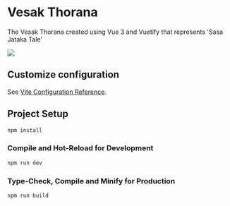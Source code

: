# Vesak Thorana 

The Vesak Thorana created using Vue 3 and Vuetify that represents 'Sasa Jataka Tale'

<img src="https://github.com/user-attachments/assets/022840d4-8860-453d-a1ab-2db0df710e3c">

## Customize configuration

See [Vite Configuration Reference](https://vite.dev/config/).

## Project Setup

```sh
npm install
```

### Compile and Hot-Reload for Development

```sh
npm run dev
```

### Type-Check, Compile and Minify for Production

```sh
npm run build
```
